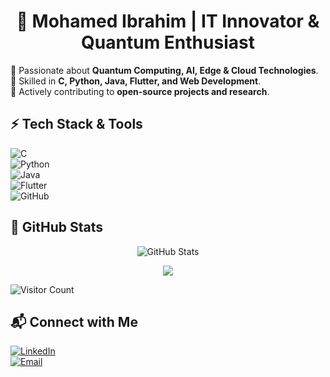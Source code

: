 
<h1 align="center">🚀 Mohamed Ibrahim | IT Innovator & Quantum Enthusiast</h1>

🔹 Passionate about **Quantum Computing, AI, Edge & Cloud Technologies**.  
🔹 Skilled in **C, Python, Java, Flutter, and Web Development**.  
🔹 Actively contributing to **open-source projects and research**.

## ⚡ Tech Stack & Tools  
![C](https://img.shields.io/badge/C-%2300599C.svg?style=flat&logo=c&logoColor=white)  
![Python](https://img.shields.io/badge/Python-%2314354C.svg?style=flat&logo=python&logoColor=white)  
![Java](https://img.shields.io/badge/Java-%23ED8B00.svg?style=flat&logo=openjdk&logoColor=white)  
![Flutter](https://img.shields.io/badge/Flutter-%2302569B.svg?style=flat&logo=Flutter&logoColor=white)  
![GitHub](https://img.shields.io/badge/GitHub-%23121011.svg?style=flat&logo=github&logoColor=white)

## 🚀 GitHub Stats  
<p align="center">
  <img src="https://github-readme-stats.vercel.app/api?username=MdIbuA&show_icons=true&theme=radical" alt="GitHub Stats" />
</p>

<p align="center">
  <img src="https://github-readme-stats.vercel.app/api/top-langs/?username=MdIbuA&layout=compact&theme=radical" />
</p>

![Visitor Count](https://komarev.com/ghpvc/?username=MdIbuA&color=blue)

## 📬 Connect with Me  
[![LinkedIn](https://img.shields.io/badge/LinkedIn-Connect-blue?style=flat&logo=linkedin)](https://www.linkedin.com/in/mohamed-ibrahim-al-abdullah-748791262?utm_source=share&utm_campaign=share_via&utm_content=profile&utm_medium=android_app)  
[![Email](https://img.shields.io/badge/Email-Contact-informational?style=flat&logo=gmail)](mailto:2005mohamedibrahim@gmail.com)
